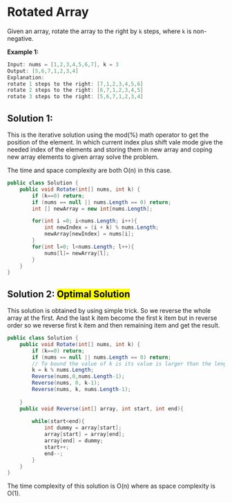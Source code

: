 # Rotated Array

Given an array, rotate the array to the right by `k` steps, where `k` is non-negative.

**Example 1:**

```csharp
Input: nums = [1,2,3,4,5,6,7], k = 3
Output: [5,6,7,1,2,3,4]
Explanation:
rotate 1 steps to the right: [7,1,2,3,4,5,6]
rotate 2 steps to the right: [6,7,1,2,3,4,5]
rotate 3 steps to the right: [5,6,7,1,2,3,4]
```

## Solution 1:

This is the iterative solution using the mod(%) math operator to get the position of the element. In which current index plus shift vale mode give the needed index of the elements and storing them in new array and coping new array elements to given array solve the problem.

The time and space complexity are both O(n) in this case.

```csharp
public class Solution {
    public void Rotate(int[] nums, int k) {
        if (k==0) return;
        if (nums == null || nums.Length == 0) return;
        int [] newArray = new int[nums.Length];

        for(int i =0; i<nums.Length; i++){  
            int newIndex = (i + k) % nums.Length;
            newArray[newIndex] = nums[i];
        }
        for(int l=0; l<nums.Length; l++){
            nums[l]= newArray[l];
        }
    }
}
```

## Solution 2: <mark>Optimal Solution</mark>

This solution is obtained by using simple trick. So we reverse the whole array at the first. And the last k item become the first k item  but in reverse order so we reverse first k item and then remaining item and get the result.

```csharp
public class Solution {
    public void Rotate(int[] nums, int k) {
        if (k==0) return;
        if (nums == null || nums.Length == 0) return;
        // To bound the value of k is its value is larger than the length of th given aarray 
        k = k % nums.Length;
        Reverse(nums,0,nums.Length-1);
        Reverse(nums, 0, k-1);
        Reverse(nums, k, nums.Length-1);
        
    }
    public void Reverse(int[] array, int start, int end){
        
        while(start<end){
            int dummy = array[start];
            array[start] = array[end];
            array[end] = dummy;
            start++;
            end--;
        }
    }
}
```

The time complexity of this solution is O(n) where as space complexity is O(1).
